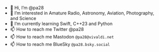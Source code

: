 - 👋 Hi, I’m @pa28
- 👀 I’m interested in Amature Radio, Astronomy, Aviation, Photography, and Science
- 🌱 I’m currently learning Swift, C++23 and Python
- 📫 How to reach me Twitter @pa28
- 📫 How to reach me Mastodon `@pa28@vivaldi.net`
- 📫 How to reach me BlueSky `@pa28.bsky.social`
  
<!---
pa28/pa28 is a ✨ special ✨ repository because its `README.md` (this file) appears on your GitHub profile.
You can click the Preview link to take a look at your changes.
--->
